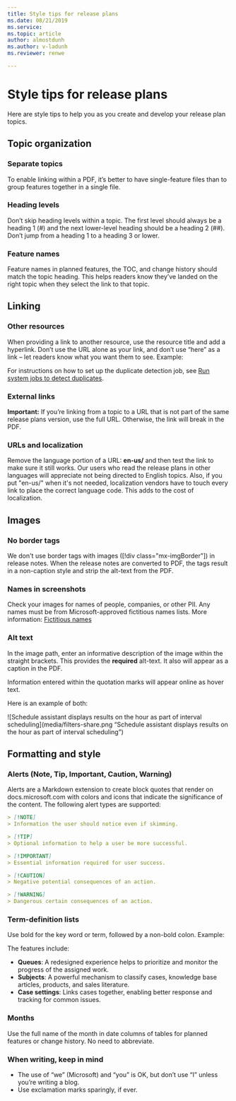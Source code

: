 ```yaml
---
title: Style tips for release plans
ms.date: 08/21/2019
ms.service: 
ms.topic: article
author: almostdunh
ms.author: v-ladunh
ms.reviewer: renwe

---
```


# Style tips for release plans

Here are style tips to help you as you create and develop your release plan topics.

## Topic organization  

### Separate topics
To enable linking within a PDF, it’s better to have single-feature files than to group features together in a single file. 

### Heading levels
Don’t skip heading levels within a topic. The first level should always be a heading 1 (#) and the next lower-level heading should be a heading 2 (##). Don’t jump from a heading 1 to a heading 3 or lower.

### Feature names 

Feature names in planned features, the TOC, and change history should match the topic heading. This helps readers know they’ve landed on the right topic when they select the link to that topic. 

## Linking

### Other resources
When providing a link to another resource, use the resource title and add a hyperlink. Don’t use the URL alone as your link, and don’t use “here” as a link – let readers know what you want them to see. Example:

  For instructions on how to set up the duplicate detection job, see [Run system jobs to detect duplicates](https://docs.microsoft.com/Dynamics365/customer-engagement/admin/run-bulk-system-jobs-detect-duplicate-records).

### External links

**Important:** If you’re linking from a topic to a URL that is not part of the same release plans version, use the full URL. Otherwise, the link will break in the PDF. 
  
### URLs and localization 

Remove the language portion of a URL: **en-us/**  and then test the link to make sure it still works. Our users who read the release plans in other languages will appreciate not being directed to English topics. Also, if you put "en-us/" when it's not needed, localization vendors have to touch every link to place the correct language code. This adds to the cost of localization.

## Images

### No border tags
We don't use border tags with images ([!div class="mx-imgBorder"]) in release notes. When the release notes are converted to PDF, the tags result in a non-caption style and strip the alt-text from the PDF.

### Names in screenshots 

Check your images for names of people, companies, or other PII. Any names must be from Microsoft-approved fictitious names lists. More information: [Fictitious names](fictitious-names.mc)

### Alt text 

In the image path, enter an informative description of the image within the straight brackets. This provides the **required** alt-text. It also will appear as a caption in the PDF.

Information entered within the quotation marks will appear online as hover text. 

Here is an example of both:

![Schedule assistant displays results on the hour as part of interval scheduling](media/filters-share.png “Schedule assistant displays results on the hour as part of interval scheduling”)


## Formatting and style

### Alerts (Note, Tip, Important, Caution, Warning)

Alerts are a Markdown extension to create block quotes that render on docs.microsoft.com with colors and icons that indicate the significance of the content. The following alert types are supported:

```markdown
> [!NOTE]
> Information the user should notice even if skimming.

> [!TIP]
> Optional information to help a user be more successful.

> [!IMPORTANT]
> Essential information required for user success.

> [!CAUTION]
> Negative potential consequences of an action.

> [!WARNING]
> Dangerous certain consequences of an action.
```

### Term-definition lists 

Use bold for the key word or term, followed by a non-bold colon. Example: 

  The features include:
  - **Queues**: A redesigned experience helps to prioritize and monitor the progress of the assigned work.
  - **Subjects**: A powerful mechanism to classify cases, knowledge base articles, products, and sales literature.
  - **Case settings**: Links cases together, enabling better response and tracking for common issues.

### Months 

Use the full name of the month in date columns of tables for planned features or change history. No need to abbreviate. 

### When writing, keep in mind

- The use of “we” (Microsoft) and “you” is OK, but don’t use “I” unless you’re writing a blog.
- Use exclamation marks sparingly, if ever.  



